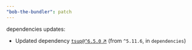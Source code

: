 ```yaml
---
"bob-the-bundler": patch
---
```

dependencies updates:
  - Updated dependency [`tsup@^6.5.0` ↗︎](https://www.npmjs.com/package/tsup/v/6.5.0) (from `^5.11.6`, in `dependencies`)
